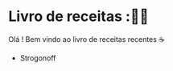 # Livro de receitas ::man_cook: 

Olá  ! Bem vindo ao livro de receitas recentes :coffee:

- Strogonoff 

